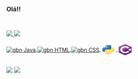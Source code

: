 ### Olá!!
##
<br>
<div>
  <a href="https://github.com/gbn0">
  <img height="180em" src="https://github-readme-stats.vercel.app/api?username=gbn0&show_icons=true&theme=gotham&include_all_commits=true&count_private=true&hide_rank=true"/>
  <img height="180em" src="https://github-readme-stats.vercel.app/api/top-langs/?username=gbn0&layout=compact&langs_count=16&theme=gotham"/>
</div>

<div style="display: inline_block"><br>
  <img align="center" alt="gbn Java" height="30" width="40" src="https://cdn.jsdelivr.net/gh/devicons/devicon/icons/java/java-original.svg"/>
  <img align="center" alt="gbn HTML" height="30" width="40" src="https://cdn.jsdelivr.net/gh/devicons/devicon/icons/html5/html5-original.svg" /> 
  <img align="center" alt="gbn CSS" height="30" width="40" src="https://cdn.jsdelivr.net/gh/devicons/devicon/icons/css3/css3-original.svg" />
  <img align="center" alt="gbn JS" height="30" width="40" src="https://raw.githubusercontent.com/devicons/devicon/6910f0503efdd315c8f9b858234310c06e04d9c0/icons/python/python-original.svg" />
  <img align="center" alt="gbn JS" height="30" width="40" src="https://raw.githubusercontent.com/devicons/devicon/6910f0503efdd315c8f9b858234310c06e04d9c0/icons/csharp/csharp-original.svg" />
</div>

##

<div>
  <a href = "mailto:luanvitormendesb@gmail.com"><img src="https://img.shields.io/badge/-Gmail-%23333?style=for-the-badge&logo=gmail&logoColor=white" target="_blank"></a>
  <a href="https://www.linkedin.com/in/luanvmbb/" target="_blank"><img src="https://img.shields.io/badge/-LinkedIn-%230077B5?style=for-the-badge&logo=linkedin&logoColor=white" target="_blank"></a> 
</div>
